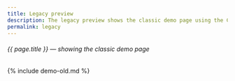 ```yaml
---
title: Legacy preview
description: The legacy preview shows the classic demo page using the Core template.
permalink: legacy
---
```

###### _{{ page.title }}_ — _showing the classic demo page_

{% include demo-old.md %}